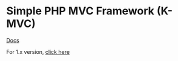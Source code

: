 # Simple PHP MVC Framework (K-MVC)


[Docs](./docs/readme.md)

For 1.x version, [click here](https://github.com/buihanh2304/simple-php-mvc-framework/tree/1.x/docs)
